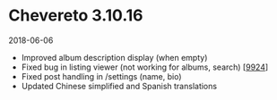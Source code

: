 # Chevereto 3.10.16

2018-06-06

- Improved album description display (when empty)
- Fixed bug in listing viewer (not working for albums, search) [[9924](https://chevereto.com/community/threads/9924/)]
- Fixed post handling in /settings (name, bio)
- Updated Chinese simplified and Spanish translations
